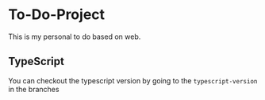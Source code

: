 # To-Do-Project
This is my personal to do based on web.

## TypeScript
You can checkout the typescript version by going to the `typescript-version` in the branches
